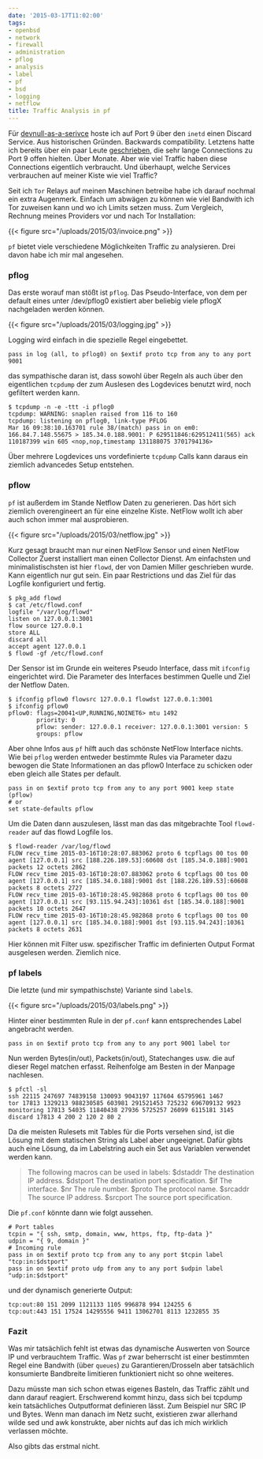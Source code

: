```yaml
---
date: '2015-03-17T11:02:00'
tags:
- openbsd
- network
- firewall
- administration
- pflog
- analysis
- label
- pf
- bsd
- logging
- netflow
title: Traffic Analysis in pf
---
```


Für [devnull-as-a-serivce](http://devnull-as-a-service.com) hoste ich auf Port 9
über den `inetd` einen Discard Service. Aus historischen Gründen. Backwards
compatibility. Letztens hatte ich bereits über ein paar Leute
[geschrieben](/blog/2014/11/04/hartes-discard-protokoll/), die sehr lange
Connections zu Port 9 offen hielten. Über Monate. Aber wie viel Traffic haben
diese Connections eigentlich verbraucht. Und überhaupt, welche Services
verbrauchen auf meiner Kiste wie viel Traffic?

Seit ich `Tor` Relays auf meinen Maschinen betreibe habe ich darauf nochmal ein
extra Augenmerk. Einfach um abwägen zu können wie viel Bandwith ich Tor zuweisen
kann und wo ich Limits setzen muss. Zum Vergleich, Rechnung meines Providers vor
und nach Tor Installation:

{{< figure src="/uploads/2015/03/invoice.png" >}}

`pf` bietet viele verschiedene Möglichkeiten Traffic zu
analysieren. Drei davon habe ich mir mal angesehen.

### pflog

Das erste worauf man stößt ist `pflog`. Das Pseudo-Interface, von dem per
default eines unter /dev/pflog0 existiert aber beliebig viele pflogX nachgeladen
werden können.

{{< figure src="/uploads/2015/03/logging.jpg" >}}

Logging wird einfach in die spezielle Regel eingebettet.

```
pass in log (all, to pflog0) on $extif proto tcp from any to any port 9001
```

das sympathische daran ist, dass sowohl über Regeln als auch über den
eigentlichen `tcpdump` der zum Auslesen des Logdevices benutzt wird, noch
gefiltert werden kann.

```
$ tcpdump -n -e -ttt -i pflog0
tcpdump: WARNING: snaplen raised from 116 to 160
tcpdump: listening on pflog0, link-type PFLOG
Mar 16 09:38:10.163701 rule 38/(match) pass in on em0: 166.84.7.148.55675 > 185.34.0.188.9001: P 629511846:629512411(565) ack 110187399 win 605 <nop,nop,timestamp 131188075 3701794136>
```

Über mehrere Logdevices uns vordefinierte `tcpdump` Calls kann daraus ein
ziemlich advancedes Setup entstehen.

### pflow

`pf` ist außerdem im Stande Netflow Daten zu generieren. Das hört sich ziemlich
overengineert an für eine einzelne Kiste. NetFlow wollt ich aber auch schon
immer mal ausprobieren.

{{< figure src="/uploads/2015/03/netflow.jpg" >}}

Kurz gesagt braucht man nur einen NetFlow Sensor und einen NetFlow Collector
Zuerst installiert man einen Collector Dienst. Am einfachsten und
minimalistischsten ist hier `flowd`, der von Damien Miller geschrieben wurde.
Kann eigentlich nur gut sein. Ein paar Restrictions und das Ziel für das Logfile
konfiguriert und fertig.

```
$ pkg_add flowd
$ cat /etc/flowd.conf
logfile "/var/log/flowd"
listen on 127.0.0.1:3001
flow source 127.0.0.1
store ALL
discard all
accept agent 127.0.0.1
$ flowd -gf /etc/flowd.conf
```

Der Sensor ist im Grunde ein weiteres Pseudo Interface, dass mit `ifconfig`
eingerichtet wird. Die Parameter des Interfaces bestimmen Quelle und Ziel der
Netflow Daten.

```
$ ifconfig pflow0 flowsrc 127.0.0.1 flowdst 127.0.0.1:3001
$ ifconfig pflow0
pflow0: flags=20041<UP,RUNNING,NOINET6> mtu 1492
        priority: 0
        pflow: sender: 127.0.0.1 receiver: 127.0.0.1:3001 version: 5
        groups: pflow
```

Aber ohne Infos aus `pf` hilft auch das schönste NetFlow Interface nichts. Wie
bei `pflog` werden entweder bestimmte Rules via Parameter dazu bewogen die State
Informationen an das pflow0 Interface zu schicken oder eben gleich alle States
per default.

```
pass in on $extif proto tcp from any to any port 9001 keep state (pflow)
# or
set state-defaults pflow
```

Um die Daten dann auszulesen, lässt man das das mitgebrachte Tool `flowd-reader`
auf das flowd Logfile los.

```
$ flowd-reader /var/log/flowd
FLOW recv_time 2015-03-16T10:28:07.883062 proto 6 tcpflags 00 tos 00 agent [127.0.0.1] src [188.226.189.53]:60608 dst [185.34.0.188]:9001 packets 12 octets 2862
FLOW recv_time 2015-03-16T10:28:07.883062 proto 6 tcpflags 00 tos 00 agent [127.0.0.1] src [185.34.0.188]:9001 dst [188.226.189.53]:60608 packets 8 octets 2727
FLOW recv_time 2015-03-16T10:28:45.982868 proto 6 tcpflags 00 tos 00 agent [127.0.0.1] src [93.115.94.243]:10361 dst [185.34.0.188]:9001 packets 10 octets 2647
FLOW recv_time 2015-03-16T10:28:45.982868 proto 6 tcpflags 00 tos 00 agent [127.0.0.1] src [185.34.0.188]:9001 dst [93.115.94.243]:10361 packets 8 octets 2631
```

Hier können mit Filter usw. spezifischer Traffic im definierten Output Format
ausgelesen werden. Ziemlich nice.

### pf labels

Die letzte (und mir sympathischste) Variante sind `label`s.

{{< figure src="/uploads/2015/03/labels.png" >}}

Hinter einer bestimmten Rule in der `pf.conf` kann entsprechendes Label
angebracht werden.

```
pass in on $extif proto tcp from any to any port 9001 label tor
```

Nun werden Bytes(in/out), Packets(in/out), Statechanges usw. die auf dieser Regel
matchen erfasst. Reihenfolge am Besten in der Manpage nachlesen.

```
$ pfctl -sl
ssh 22115 247697 74839158 130093 9043197 117604 65795961 1467
tor 17813 1329213 988230585 603981 291521453 725232 696709132 9923
monitoring 17813 54035 11840438 27936 5725257 26099 6115181 3145
discard 17813 4 200 2 120 2 80 2
```

Da die meisten Rulesets mit Tables für die Ports versehen sind, ist die Lösung
mit dem statischen String als Label aber ungeeignet. Dafür gibts auch eine
Lösung, da im Labelstring auch ein Set aus Variablen verwendet werden kann.

> The following macros can be used in labels:
> $dstaddr     The destination IP address.
> $dstport     The destination port specification.
> $if          The interface.
> $nr          The rule number.
> $proto       The protocol name.
> $srcaddr     The source IP address.
> $srcport     The source port specification.

Die `pf.conf` könnte dann wie folgt aussehen.

```
# Port tables
tcpin = "{ ssh, smtp, domain, www, https, ftp, ftp-data }"
udpin = "{ 9, domain }"
# Incoming rule
pass in on $extif proto tcp from any to any port $tcpin label "tcp:in:$dstport"
pass in on $extif proto udp from any to any port $udpin label "udp:in:$dstport"
```

und der dynamisch generierte Output:

```
tcp:out:80 151 2099 1121133 1105 996878 994 124255 6
tcp:out:443 151 17524 14295556 9411 13062701 8113 1232855 35
```

### Fazit

Was mir tatsächlich fehlt ist etwas das dynamische Auswerten von Source IP und
verbrauchtem Traffic. Was `pf` zwar beherrscht ist einer bestimmten Regel eine
Bandwith (über `queues`) zu Garantieren/Drosseln aber tatsächlich konsumierte
Bandbreite limitieren funktioniert nicht so ohne weiteres.

Dazu müsste man sich schon etwas eigenes Basteln, das Traffic zählt und dann
darauf reagiert. Erschwerend kommt hinzu, dass sich bei tcpdump kein
tatsächliches Outputformat definieren lässt. Zum Beispiel nur SRC IP und Bytes.
Wenn man danach im Netz sucht, existieren zwar allerhand wilde sed und awk
konstrukte, aber nichts auf das ich mich wirklich verlassen möchte.

Also gibts das erstmal nicht.